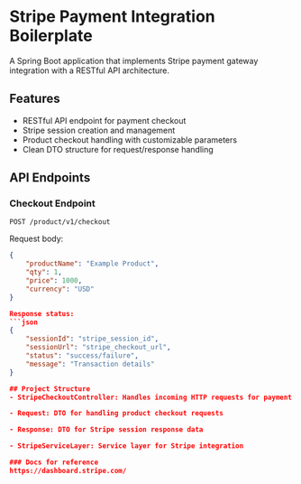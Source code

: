 # Stripe Payment Integration Boilerplate

A Spring Boot application that implements Stripe payment gateway integration with a RESTful API architecture.

## Features

- RESTful API endpoint for payment checkout
- Stripe session creation and management
- Product checkout handling with customizable parameters
- Clean DTO structure for request/response handling

## API Endpoints

### Checkout Endpoint
`POST /product/v1/checkout`

Request body:
```json
{
    "productName": "Example Product",
    "qty": 1,
    "price": 1000,
    "currency": "USD"
}

Response status:
```json
{
    "sessionId": "stripe_session_id",
    "sessionUrl": "stripe_checkout_url",
    "status": "success/failure",
    "message": "Transaction details"
}

## Project Structure
- StripeCheckoutController: Handles incoming HTTP requests for payment processing

- Request: DTO for handling product checkout requests

- Response: DTO for Stripe session response data

- StripeServiceLayer: Service layer for Stripe integration

### Docs for reference
https://dashboard.stripe.com/
